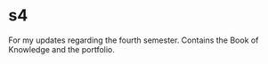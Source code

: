 # s4
For my updates regarding the fourth semester. Contains the Book of Knowledge and the portfolio.
